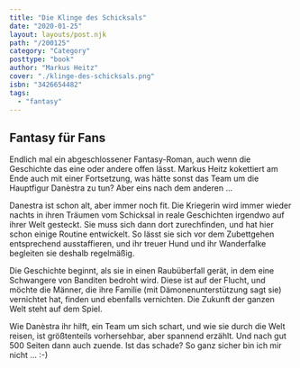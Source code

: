 ```yaml
---
title: "Die Klinge des Schicksals"
date: "2020-01-25"
layout: layouts/post.njk
path: "/200125"
category: "Category"
posttype: "book"
author: "Markus Heitz"
cover: "./klinge-des-schicksals.png"
isbn: "3426654482"
tags:
  - "fantasy"
---
```

## Fantasy für Fans

Endlich mal ein abgeschlossener Fantasy-Roman, auch wenn die Geschichte das eine oder andere offen lässt. Markus Heitz kokettiert am Ende auch mit einer Fortsetzung, was hätte sonst das Team um die Hauptfigur Danèstra zu tun? Aber eins nach dem anderen ...

Danestra ist schon alt, aber immer noch fit. Die Kriegerin wird immer wieder nachts in ihren Träumen vom Schicksal in reale Geschichten irgendwo auf ihrer Welt gesteckt. Sie muss sich dann dort zurechfinden, und hat hier schon einige Routine entwickelt. So lässt sie sich vor dem Zubettgehen entsprechend ausstaffieren, und ihr treuer Hund und ihr Wanderfalke begleiten sie deshalb regelmäßig.

Die Geschichte beginnt, als sie in einen Raubüberfall gerät, in dem eine Schwangere von Banditen bedroht wird. Diese ist auf der Flucht, und möchte die Männer, die ihre Familie (mit Dämonenunterstützung sagt sie) vernichtet hat, finden und ebenfalls vernichten. Die Zukunft der ganzen Welt steht auf dem Spiel.

Wie Danèstra ihr hilft, ein Team um sich schart, und wie sie durch die Welt reisen, ist größtenteils vorhersehbar, aber spannend erzählt. Und nach gut 500 Seiten dann auch zuende. Ist das schade? So ganz sicher bin ich mir nicht ... :-)
